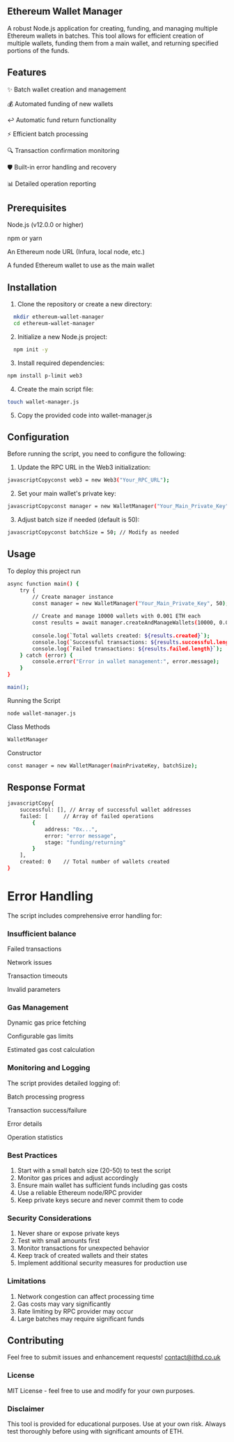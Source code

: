 
## Ethereum Wallet Manager

A robust Node.js application for creating, funding, and managing multiple Ethereum wallets in batches. This tool allows for efficient creation of multiple wallets, funding them from a main wallet, and returning specified portions of the funds.


## Features

✨ Batch wallet creation and management

💰 Automated funding of new wallets

↩️ Automatic fund return functionality

⚡ Efficient batch processing

🔍 Transaction confirmation monitoring

🛡️ Built-in error handling and recovery

📊 Detailed operation reporting


## Prerequisites

Node.js (v12.0.0 or higher)

npm or yarn

An Ethereum node URL (Infura, local node, etc.)

A funded Ethereum wallet to use as the main wallet

## Installation

1. Clone the repository or create a new directory:

```bash
  mkdir ethereum-wallet-manager
  cd ethereum-wallet-manager
```
    
2. Initialize a new Node.js project:

```bash
  npm init -y
```

3. Install required dependencies:

```bash
npm install p-limit web3
```

4. Create the main script file:

```bash
touch wallet-manager.js
```

5. Copy the provided code into wallet-manager.js
## Configuration

Before running the script, you need to configure the following:

1. Update the RPC URL in the Web3 initialization:
```bash
javascriptCopyconst web3 = new Web3("Your_RPC_URL");
```

2. Set your main wallet's private key:
```bash
javascriptCopyconst manager = new WalletManager("Your_Main_Private_Key", 50);
```

3. Adjust batch size if needed (default is 50):
```bash
javascriptCopyconst batchSize = 50; // Modify as needed
```


## Usage

To deploy this project run

```bash
async function main() {
    try {
        // Create manager instance
        const manager = new WalletManager("Your_Main_Private_Key", 50);
        
        // Create and manage 10000 wallets with 0.001 ETH each
        const results = await manager.createAndManageWallets(10000, 0.001);
        
        console.log(`Total wallets created: ${results.created}`);
        console.log(`Successful transactions: ${results.successful.length}`);
        console.log(`Failed transactions: ${results.failed.length}`);
    } catch (error) {
        console.error("Error in wallet management:", error.message);
    }
}

main();
```

Running the Script

```bash
node wallet-manager.js
```

Class Methods
```bash
WalletManager
```

Constructor

```bash
const manager = new WalletManager(mainPrivateKey, batchSize);
```
## Response Format
```bash
javascriptCopy{
    successful: [], // Array of successful wallet addresses
    failed: [     // Array of failed operations
        {
            address: "0x...",
            error: "error message",
            stage: "funding/returning"
        }
    ],
    created: 0    // Total number of wallets created
}
```


# Error Handling

The script includes comprehensive error handling for:

### Insufficient balance

Failed transactions

Network issues

Transaction timeouts

Invalid parameters

### Gas Management

Dynamic gas price fetching

Configurable gas limits

Estimated gas cost calculation

### Monitoring and Logging
The script provides detailed logging of:

Batch processing progress

Transaction success/failure

Error details

Operation statistics

### Best Practices

1. Start with a small batch size (20-50) to test the script
2. Monitor gas prices and adjust accordingly
3. Ensure main wallet has sufficient funds including gas costs
4. Use a reliable Ethereum node/RPC provider
5. Keep private keys secure and never commit them to code

### Security Considerations

1. Never share or expose private keys
2. Test with small amounts first
3. Monitor transactions for unexpected behavior
4. Keep track of created wallets and their states
4. Implement additional security measures for production use

### Limitations

1. Network congestion can affect processing time
2. Gas costs may vary significantly
3. Rate limiting by RPC provider may occur
4. Large batches may require significant funds




## Contributing


Feel free to submit issues and enhancement requests!
contact@ithd.co.uk

### License
MIT License - feel free to use and modify for your own purposes.

### Disclaimer
This tool is provided for educational purposes. Use at your own risk. Always test thoroughly before using with significant amounts of ETH.
